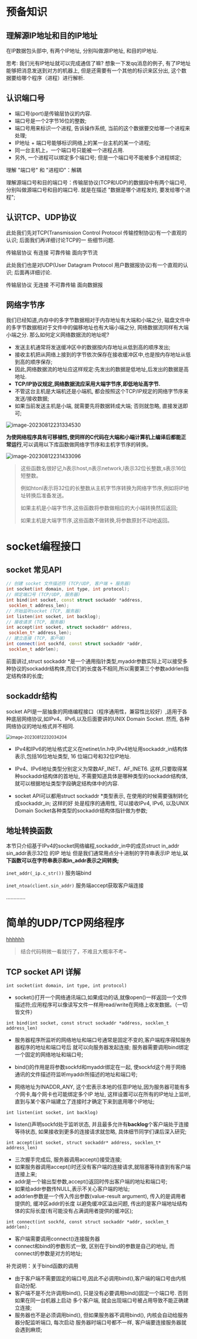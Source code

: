 # 

# 预备知识

## 理解源IP地址和目的IP地址

在IP数据包头部中, 有两个IP地址, 分别叫做源IP地址, 和目的IP地址. 

思考: 我们光有IP地址就可以完成通信了嘛? 想象一下发qq消息的例子, 有了IP地址能够把消息发送到对方的机器上, 但是还需要有一个其他的标识来区分出, 这个数据要给哪个程序（进程）进行解析.

## 认识端口号

- 端口号(port)是传输层协议的内容.
- 端口号是一个2字节16位的整数;
- 端口号用来标识一个进程, 告诉操作系统, 当前的这个数据要交给哪一个进程来处理;
- IP地址 + 端口号能够标识网络上的某一台主机的某一个进程;
- 同一台主机上，一个端口号只能被一个进程占用.
- 另外, 一个进程可以绑定多个端口号; 但是一个端口号不能被多个进程绑定;

理解 "端口号" 和 "进程ID"：解耦

理解源端口号和目的端口号：传输层协议(TCP和UDP)的数据段中有两个端口号, 分别叫做源端口号和目的端口号. 就是在描述 "数据是哪个进程发的, 要发给哪个进程";

## 认识TCP、UDP协议

此处我们先对TCP(Transmission Control Protocol 传输控制协议)有一个直观的认识; 后面我们再详细讨论TCP的一 些细节问题.

传输层协议 有连接 可靠传输 面向字节流

此处我们也是对UDP(User Datagram Protocol 用户数据报协议)有一个直观的认识; 后面再详细讨论.

传输层协议 无连接 不可靠传输 面向数据报

## 网络字节序

我们已经知道,内存中的多字节数据相对于内存地址有大端和小端之分, 磁盘文件中的多字节数据相对于文件中的偏移地址也有大端小端之分, 网络数据流同样有大端小端之分. 那么如何定义网络数据流的地址呢?

- 发送主机通常将发送缓冲区中的数据按内存地址从低到高的顺序发出; 
- 接收主机把从网络上接到的字节依次保存在接收缓冲区中,也是按内存地址从低到高的顺序保存; 
- 因此,网络数据流的地址应这样规定:先发出的数据是低地址,后发出的数据是高地址. 
- **TCP/IP协议规定,网络数据流应采用大端字节序,即低地址高字节.** 
- 不管这台主机是大端机还是小端机, 都会按照这个TCP/IP规定的网络字节序来发送/接收数据; 
- 如果当前发送主机是小端, 就需要先将数据转成大端; 否则就忽略, 直接发送即可;

![image-20230812231334530](C:\Users\yangzilong\AppData\Roaming\Typora\typora-user-images\image-20230812231334530.png)

**为使网络程序具有可移植性,使同样的C代码在大端和小端计算机上编译后都能正常运行**,可以调用以下库函数做网络字节序和主机字节序的转换。

![image-20230812231433096](C:\Users\yangzilong\AppData\Roaming\Typora\typora-user-images\image-20230812231433096.png)

> 这些函数名很好记,h表示host,n表示network,l表示32位长整数,s表示16位短整数。
>
> 例如htonl表示将32位的长整数从主机字节序转换为网络字节序,例如将IP地址转换后准备发送。
>
> 如果主机是小端字节序,这些函数将参数做相应的大小端转换然后返回;
>
> 如果主机是大端字节序,这些函数不做转换,将参数原封不动地返回。

# socket编程接口

## socket 常见API

```C++
// 创建 socket 文件描述符 (TCP/UDP, 客户端 + 服务器)
int socket(int domain, int type, int protocol);
// 绑定端口号 (TCP/UDP, 服务器) 
int bind(int socket, const struct sockaddr *address,
 socklen_t address_len);
// 开始监听socket (TCP, 服务器)
int listen(int socket, int backlog);
// 接收请求 (TCP, 服务器)
int accept(int socket, struct sockaddr* address,
 socklen_t* address_len);
// 建立连接 (TCP, 客户端)
int connect(int sockfd, const struct sockaddr *addr,
 socklen_t addrlen);
```

前面讲过,struct sockaddr *是一个通用指针类型,myaddr参数实际上可以接受多种协议的sockaddr结构体,而它们的长度各不相同,所以需要第三个参数addrlen指定结构体的长度;

## sockaddr结构

socket API是一层抽象的网络编程接口（程序通用性，兼容性比较好）,适用于各种底层网络协议,如IPv4、IPv6,以及后面要讲的UNIX Domain Socket. 然而, 各种网络协议的地址格式并不相同.

<img src="C:\Users\yangzilong\AppData\Roaming\Typora\typora-user-images\image-20230812232034204.png" alt="image-20230812232034204" style="zoom:80%;" />

- IPv4和IPv6的地址格式定义在netinet/in.h中,IPv4地址用sockaddr_in结构体表示,包括16位地址类型, 16 位端口号和32位IP地址.

- IPv4、IPv6地址类型分别定义为常数AF_INET、AF_INET6. 这样,只要取得某种sockaddr结构体的首地址, 不需要知道具体是哪种类型的sockaddr结构体,就可以根据地址类型字段确定结构体中的内容.
- socket API可以都用struct sockaddr *类型表示, 在使用的时候需要强制转化成sockaddr_in; 这样的好 处是程序的通用性, 可以接收IPv4, IPv6, 以及UNIX Domain Socket各种类型的sockaddr结构体指针做为参数;

## 地址转换函数

本节只介绍基于IPv4的socket网络编程,sockaddr_in中的成员struct in_addr sin_addr表示32位 的IP 地址 但是我们通常用点分十进制的字符串表示IP 地址,**以下函数可以在字符串表示和in_addr表示之间转换;**

`inet_addr(_ip.c_str())`  服务端bind

`inet_ntoa(client.sin_addr)`  服务端accept获取客户端连接

.............

# 简单的UDP/TCP网络程序

[hhhhhh](https://github.com/DaysOfExperience/Linux_Network_Programming)

> 结合代码稍微一看就行了，不难且大概率不考~

## TCP socket API 详解

`int socket(int domain, int type, int protocol)`

- socket()打开一个网络通讯端口,如果成功的话,就像open()一样返回一个文件描述符;应用程序可以像读写文件一样用read/write在网络上收发数据。（一切皆文件）

`int bind(int socket, const struct sockaddr *address, socklen_t address_len)`

- 服务器程序所监听的网络地址和端口号通常是固定不变的,客户端程序得知服务器程序的地址和端口号后 就可以向服务器发起连接; 服务器需要调用bind绑定一个固定的网络地址和端口号;

- bind()的作用是将参数sockfd和myaddr绑定在一起, 使sockfd这个用于网络通讯的文件描述符监听myaddr所描述的地址和端口号;

- 网络地址为INADDR_ANY, 这个宏表示本地的任意IP地址,因为服务器可能有多个网卡,每个网卡也可能绑定多个IP 地址, 这样设置可以在所有的IP地址上监听,直到与某个客户端建立了连接时才确定下来到底用哪个IP地址;

`int listen(int socket, int backlog)`

- listen()声明sockfd处于监听状态, 并且最多允许有**backlog**个客户端处于连接等待状态, 如果接收到更多的连接请求就忽略, 具体细节同学们课后深入研究;

`int accept(int socket, struct sockaddr* address, socklen_t* address_len)`

- 三次握手完成后, 服务器调用accept()接受连接; 
- 如果服务器调用accept()时还没有客户端的连接请求,就阻塞等待直到有客户端连接上来;
- addr是一个输出型参数,accept()返回时传出客户端的地址和端口号;
- 如果给addr参数传NULL,表示不关心客户端的地址;
- addrlen参数是一个传入传出参数(value-result argument), 传入的是调用者提供的, 缓冲区addr的长度 以避免缓冲区溢出问题, 传出的是客户端地址结构体的实际长度(有可能没有占满调用者提供的缓冲区);

`int connect(int sockfd, const struct sockaddr *addr, socklen_t addrlen);`

- 客户端需要调用connect()连接服务器
- connect和bind的参数形式一致, 区别在于bind的参数是自己的地址, 而connect的参数是对方的地址;

补充说明：关于bind函数的调用

- 由于客户端不需要固定的端口号,因此不必调用bind(),客户端的端口号由内核自动分配.
- 客户端不是不允许调用bind(), 只是没有必要调用bind()固定一个端口号. 否则如果在同一台机器上启动 多个客户端, 就会出现端口号被占用导致不能正确建立连接;
- 服务器也不是必须调用bind(), 但如果服务器不调用bind(), 内核会自动给服务器分配监听端口, 每次启动 服务器时端口号都不一样, 客户端要连接服务器就会遇到麻烦;
